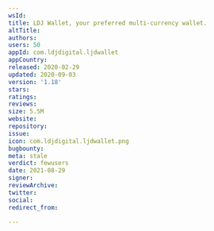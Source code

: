 ```yaml
---
wsId: 
title: LDJ Wallet, your preferred multi-currency wallet.
altTitle: 
authors: 
users: 50
appId: com.ldjdigital.ljdwallet
appCountry: 
released: 2020-02-29
updated: 2020-09-03
version: '1.18'
stars: 
ratings: 
reviews: 
size: 5.5M
website: 
repository: 
issue: 
icon: com.ldjdigital.ljdwallet.png
bugbounty: 
meta: stale
verdict: fewusers
date: 2021-08-29
signer: 
reviewArchive: 
twitter: 
social: 
redirect_from: 

---
```


